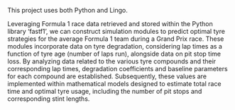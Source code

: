 This project uses both Python and Lingo.

Leveraging Formula 1 race data retrieved and stored within the Python library ‘fastf1’, we can construct simulation modules to predict optimal 
tyre strategies for the average Formula 1 team during a Grand Prix race. These modules incorporate data on tyre degradation, considering lap times 
as a function of tyre age (number of laps run), alongside data on pit stop time loss. By analyzing data related to the various tyre 
compounds and their corresponding lap times, degradation coefficients and baseline parameters for each compound are established. 
Subsequently, these values are implemented within mathematical models designed to estimate total race time and optimal tyre usage, including the 
number of pit stops and corresponding stint lengths.
